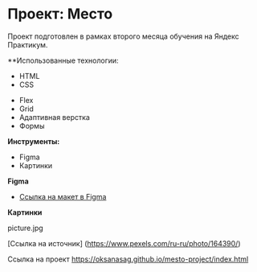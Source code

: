 # Проект: Место

Проект подготовлен в рамках второго месяца обучения на Яндекс Практикум.

**Использованные технологии:
- HTML
- CSS

* Flex
* Grid
* Адаптивная верстка
* Формы

**Инструменты:**
* Figma
* Картинки

**Figma**

* [Ссылка на макет в Figma](https://www.figma.com/file/2cn9N9jSkmxD84oJik7xL7/JavaScript.-Sprint-4?node-id=0%3A1)

**Картинки** 

picture.jpg

[Ссылка на источник] (https://www.pexels.com/ru-ru/photo/164390/)

Ссылка на проект https://oksanasag.github.io/mesto-project/index.html 
